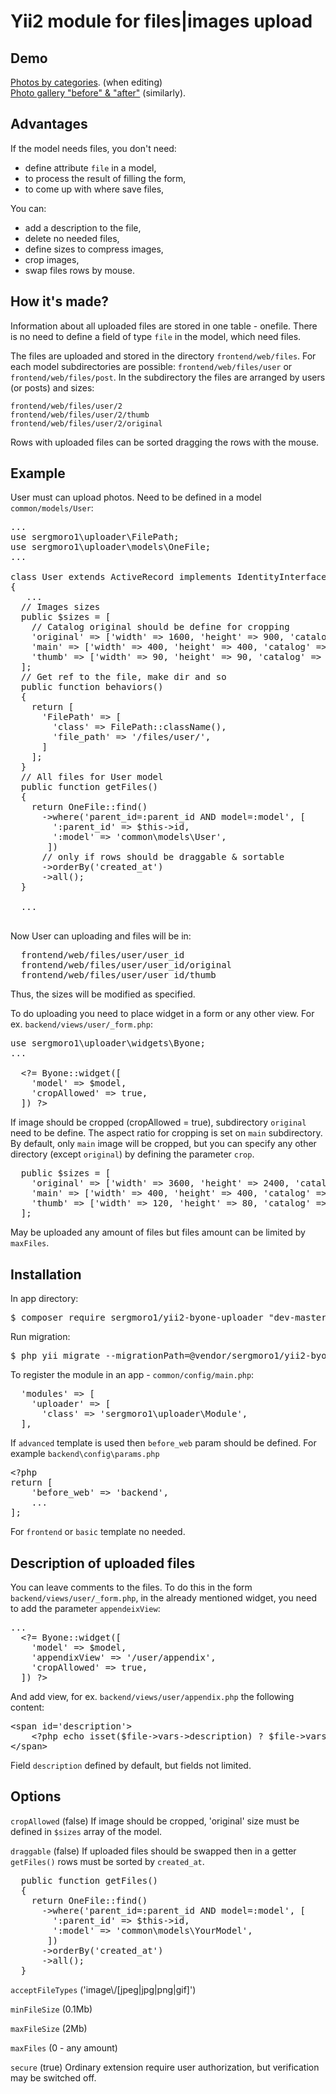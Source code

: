<h1>Yii2 module for files|images upload</h1>

<h2>Demo</h2>
<a href='http://sample.vorst.ru/photo/index'>Photos by categories</a>. (when editing) <br>
<a href='http://sample.vorst.ru/stout/index'>Photo gallery "before" & "after"</a> (similarly).

<h2>Advantages</h2>

If the model needs files, you don't need:
<ul>
  <li>define attribute <code>file</code> in a model,</li>
  <li>to process the result of filling the form,</li>
  <li>to come up with where save files,</li>
</ul>

You can:
<ul>
  <li>add a description to the file,</li>
  <li>delete no needed files,</li>
  <li>define sizes to compress images,</li>
  <li>crop images,</li>
  <li>swap files rows by mouse.</li>
</ul>

<h2>How it's made?</h2>

Information about all uploaded files are stored in one table - onefile. 
There is no need to define a field of type <code>file</code> in the model, which need files.

The files are uploaded and stored in the directory <code>frontend/web/files</code>. 
For each model subdirectories are possible: <code>frontend/web/files/user</code> or <code>frontend/web/files/post</code>. 
In the subdirectory the files are arranged by users (or posts) and sizes:
<pre>
<code>frontend/web/files/user/2</code>
<code>frontend/web/files/user/2/thumb</code>
<code>frontend/web/files/user/2/original</code>
</pre>

Rows with uploaded files can be sorted dragging the rows with the mouse.

<h2>Example</h2>
User must can upload photos. Need to be defined in a model <code>common/models/User</code>:

<pre>
...
use sergmoro1\uploader\FilePath;
use sergmoro1\uploader\models\OneFile;
...

class User extends ActiveRecord implements IdentityInterface
{
   ...
  // Images sizes
  public $sizes = [
    // Catalog original should be define for cropping
    'original' =&gt; ['width' =&gt; 1600, 'height' =&gt; 900, 'catalog' =&gt; 'original'],
    'main' =&gt; ['width' =&gt; 400, 'height' =&gt; 400, 'catalog' =&gt; ''],
    'thumb' =&gt; ['width' =&gt; 90, 'height' =&gt; 90, 'catalog' =&gt; 'thumb'],
  ];
  // Get ref to the file, make dir and so
  public function behaviors()
  {
    return [
      'FilePath' =&gt; [
        'class' =&gt; FilePath::className(),
        'file_path' =&gt; '/files/user/',
      ]
    ];
  }
  // All files for User model
  public function getFiles()
  {
    return OneFile::find()
      -&gt;where('parent_id=:parent_id AND model=:model', [
        ':parent_id' =&gt; $this-&gt;id,
        ':model' =&gt; 'common\models\User',
       ])
      // only if rows should be draggable & sortable
      -&gt;orderBy('created_at')
      -&gt;all();
  }

  ...

</pre>

Now User can uploading and files will be in:
<pre>
  frontend/web/files/user/user_id
  frontend/web/files/user/user_id/original
  frontend/web/files/user/user_id/thumb
</pre>

Thus, the sizes will be modified as specified.

To do uploading you need to place widget in a form or any other view. 
For ex. <code>backend/views/user/_form.php</code>:

<pre>
use sergmoro1\uploader\widgets\Byone;
...

  &lt;?= Byone::widget([
    'model' =&gt; $model,
    'cropAllowed' =&gt; true,
  ]) ?&gt;
</pre>

If image should be cropped (cropAllowed = true), subdirectory <code>original</code> need to be define.
The aspect ratio for cropping is set on <code>main</code> subdirectory. 
By default, only <code>main</code> image will be cropped, but you can specify any other directory (except <code>original</code>) 
by defining the parameter <code>crop</code>.

<pre>
  public $sizes = [
    'original' =&gt; ['width' =&gt; 3600, 'height' =&gt; 2400, 'catalog' =&gt; 'original'],
    'main' =&gt; ['width' =&gt; 400, 'height' =&gt; 400, 'catalog' =&gt; ''],
    'thumb' =&gt; ['width' =&gt; 120, 'height' =&gt; 80, 'catalog' =&gt; 'thumb', 'crop' =&gt; true],
  ];
</pre> 

May be uploaded any amount of files but files amount can be limited by <code>maxFiles</code>.

<h2>Installation</h2>

In app directory:

<pre>
$ composer require sergmoro1/yii2-byone-uploader "dev-master"
</pre>

Run migration:
<pre>
$ php yii migrate --migrationPath=@vendor/sergmoro1/yii2-byone-uploader/migrations
</pre>

To register the module in an app - <code>common/config/main.php</code>:
<pre>
  'modules' =&gt; [
    'uploader' =&gt; [
      'class' =&gt; 'sergmoro1\uploader\Module',
  ],
</pre>

If <code>advanced</code> template is used then <code>before_web</code> param should be defined.
For example <code>backend\config\params.php</code>
<pre>
&lt;?php
return [
    'before_web' =&gt; 'backend',
    ...
];
</pre>

For <code>frontend</code> or <code>basic</code> template no needed.

<h2>Description of uploaded files</h2>

You can leave comments to the files. To do this in the form <code>backend/views/user/_form.php</code>,
in the already mentioned widget, you need to add the parameter <code>appendeixView</code>:

<pre>
...
  &lt;?= Byone::widget([
    'model' =&gt; $model,
    'appendixView' =&gt; '/user/appendix',
    'cropAllowed' =&gt; true,
  ]) ?&gt;
</pre>

And add view, for ex. <code>backend/views/user/appendix.php</code>
the following content:

<pre>
&lt;span id='description'&gt;
    &lt;?php echo isset($file-&gt;vars-&gt;description) ? $file-&gt;vars-&gt;description : ''; ?&gt;
&lt;/span&gt;
</pre>

Field <code>description</code> defined by default, but fields not limited.

<h2>Options</h2>

<code>cropAllowed</code> (false)
If image should be cropped, 'original' size must be defined in <code>$sizes</code> array of the model.

<code>draggable</code> (false)
If uploaded files should be swapped then in a getter <code>getFiles()</code> rows must be sorted by <code>created_at</code>. 

<pre>
  public function getFiles()
  {
    return OneFile::find()
      -&gt;where('parent_id=:parent_id AND model=:model', [
        ':parent_id' =&gt; $this-&gt;id,
        ':model' =&gt; 'common\models\YourModel',
       ])
      -&gt;orderBy('created_at')
      -&gt;all();
  }
</pre>

<code>acceptFileTypes</code> ('image\\/[jpeg|jpg|png|gif]')

<code>minFileSize</code> (0.1Mb)

<code>maxFileSize</code> (2Mb)

<code>maxFiles</code> (0 - any amount)

<code>secure</code> (true)
Ordinary extension require user authorization, but verification may be switched off.
